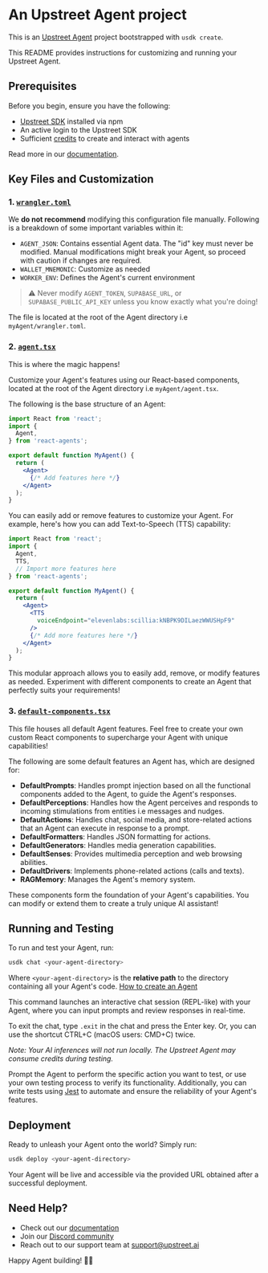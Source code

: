 # An Upstreet Agent project

This is an [Upstreet Agent](https://www.upstreet.ai/) project bootstrapped with `usdk create`.

This README provides instructions for customizing and running your Upstreet Agent.

## Prerequisites

Before you begin, ensure you have the following:

- [Upstreet SDK](https://www.upstreet.ai/sdk) installed via npm
- An active login to the Upstreet SDK
- Sufficient [credits](https://www.upstreet.ai/credits) to create and interact with agents

Read more in our [documentation](https://docs.upstreet.ai/install).

## Key Files and Customization

### 1. [`wrangler.toml`](./wrangler.toml)

We **do not recommend** modifying this configuration file manually. Following is a breakdown of some important variables within it:

- `AGENT_JSON`: Contains essential Agent data. The "id" key must never be modified. Manual modifications might break your Agent, so proceed with caution if changes are required.
- `WALLET_MNEMONIC`: Customize as needed
- `WORKER_ENV`: Defines the Agent's current environment

> ⚠️ Never modify `AGENT_TOKEN`, `SUPABASE_URL`, or `SUPABASE_PUBLIC_API_KEY` unless you know exactly what you're doing!

The file is located at the root of the Agent directory i.e `myAgent/wrangler.toml`.

### 2. [`agent.tsx`](./agent.tsx)

This is where the magic happens!

Customize your Agent's features using our React-based components, located at the root of the Agent directory i.e `myAgent/agent.tsx`.

The following is the base structure of an Agent:

```jsx
import React from 'react';
import {
  Agent,
} from 'react-agents';

export default function MyAgent() {
  return (
    <Agent>
      {/* Add features here */}
    </Agent>
  );
}
```

You can easily add or remove features to customize your Agent. For example, here's how you can add Text-to-Speech (TTS) capability:

```jsx
import React from 'react';
import {
  Agent,
  TTS,
  // Import more features here
} from 'react-agents';

export default function MyAgent() {
  return (
    <Agent>
      <TTS
        voiceEndpoint="elevenlabs:scillia:kNBPK9DILaezWWUSHpF9" 
      />
      {/* Add more features here */}
    </Agent>
  );
}
```

This modular approach allows you to easily add, remove, or modify features as needed. Experiment with different components to create an Agent that perfectly suits your requirements!

### 3. [`default-components.tsx`](./packages/upstreet-agent/packages/react-agents/default-components.tsx)

This file houses all default Agent features. Feel free to create your own custom React components to supercharge your Agent with unique capabilities!

The following are some default features an Agent has, which are designed for:

- **DefaultPrompts**: Handles prompt injection based on all the functional components added to the Agent, to guide the Agent's responses.
- **DefaultPerceptions**: Handles how the Agent perceives and responds to incoming stimulations from entities i.e messages and nudges.
- **DefaultActions**: Handles chat, social media, and store-related actions that an Agent can execute in response to a prompt.
- **DefaultFormatters**: Handles JSON formatting for actions.
- **DefaultGenerators**: Handles media generation capabilities.
- **DefaultSenses**: Provides multimedia perception and web browsing abilities.
- **DefaultDrivers**: Implements phone-related actions (calls and texts).
- **RAGMemory**: Manages the Agent's memory system.

These components form the foundation of your Agent's capabilities. You can modify or extend them to create a truly unique AI assistant!

## Running and Testing

To run and test your Agent, run:
```bash
usdk chat <your-agent-directory>
```

Where `<your-agent-directory>` is the **relative path** to the directory containing all your Agent's code. [How to create an Agent](/create-an-agent#file-structure)

This command launches an interactive chat session (REPL-like) with your Agent, where you can input prompts and review responses in real-time.

To exit the chat, type `.exit` in the chat and press the Enter key. Or, you can use the shortcut CTRL+C (macOS users: CMD+C) twice.

*Note: Your AI inferences will not run locally. The Upstreet Agent may consume credits during testing.*

Prompt the Agent to perform the specific action you want to test, or use your own testing process to verify its functionality. Additionally, you can write tests using [Jest](https://jestjs.io/) to automate and ensure the reliability of your Agent's features.

## Deployment

Ready to unleash your Agent onto the world? Simply run:

```bash
usdk deploy <your-agent-directory>
```

Your Agent will be live and accessible via the provided URL obtained after a successful deployment.

## Need Help?

- Check out our [documentation](https://docs.upstreet.ai)
- Join our [Discord community](https://upstreet.ai/usdk-discord)
- Reach out to our support team at [support@upstreet.ai](mailto:support@upstreet.ai)

Happy Agent building! 🤖✨
